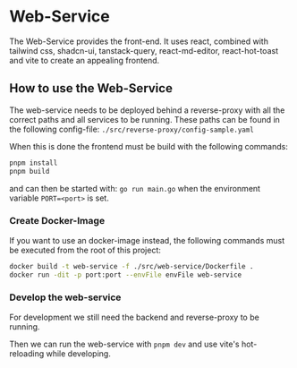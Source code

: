 # Web-Service

The Web-Service provides the front-end.
It uses react, combined with tailwind css, shadcn-ui, tanstack-query, react-md-editor, react-hot-toast and vite to create an appealing frontend.

## How to use the Web-Service

The web-service needs to be deployed behind a reverse-proxy with all the correct paths and all services to be running.
These paths can be found in the following config-file: `./src/reverse-proxy/config-sample.yaml`

When this is done the frontend must be build with the following commands:

```bash
pnpm install
pnpm build
```

and can then be started with: `go run main.go` when the environment variable `PORT=<port>` is set.

### Create Docker-Image

If you want to use an docker-image instead, the following commands must be executed from the root of this project:

```bash
docker build -t web-service -f ./src/web-service/Dockerfile .
docker run -dit -p port:port --envFile envFile web-service
```

### Develop the web-service

For development we still need the backend and reverse-proxy to be running.

Then we can run the web-service with `pnpm dev` and use vite's hot-reloading while developing.
